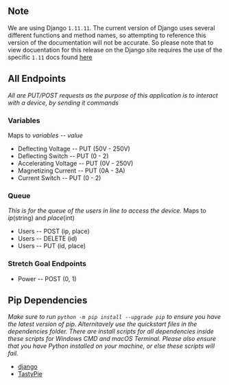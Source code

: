 ## Note
We are using Django `1.11.11`. The current version of Django uses several different functions and method names, so attempting to reference this version of the documentation will not be accurate. So please note that to view docuentation for this release on the Django site requires the use of the specific `1.11` docs found [here](https://docs.djangoproject.com/en/1.11/) 

## All Endpoints
*All are PUT/POST requests as the purpose of this application is to interact with a device, by sending it commands*

### Variables
Maps to *variables -- value*

- Deflecting Voltage -- PUT (50V - 250V)
- Deflecting Switch -- PUT (0 - 2)
- Accelerating Voltage -- PUT (0V - 250V)
- Magnetizing Current -- PUT (0A - 3A)
- Current Switch -- PUT (0 - 2)

### Queue
*This is for the queue of the users in line to access the device.*
Maps to *ip*(string) and *place*(int)

- Users -- POST (ip, place)
- Users -- DELETE (id)
- Users -- PUT (id, place)

### Stretch Goal Endpoints
- Power -- POST (0, 1)

## Pip Dependencies
*Make sure to run `python -m pip install --upgrade pip` to ensure you have the latest version of pip. Alternitavely use the quickstart files in the dependencies folder. There are install scripts for all dependencies inside these scripts for Windows CMD and macOS Terminal. Please also ensure that you have Python installed on your machine, or else these scripts will fail.*
- [django](https://www.djangoproject.com/)
- [TastyPie](https://django-tastypie.readthedocs.io/en/latest/)